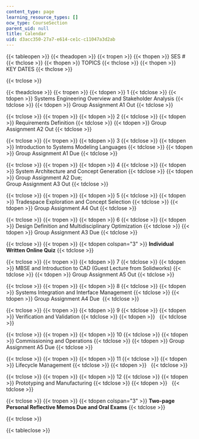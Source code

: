 ```yaml
---
content_type: page
learning_resource_types: []
ocw_type: CourseSection
parent_uid: null
title: Calendar
uid: d3acc350-27a7-e614-ce1c-c11047a3d2ab
---
```


{{< tableopen >}}
{{< theadopen >}}
{{< tropen >}}
{{< thopen >}}
SES #
{{< thclose >}}
{{< thopen >}}
TOPICS
{{< thclose >}}
{{< thopen >}}
KEY DATES
{{< thclose >}}

{{< trclose >}}

{{< theadclose >}}
{{< tropen >}}
{{< tdopen >}}
1
{{< tdclose >}}
{{< tdopen >}}
Systems Engineering Overview and Stakeholder Analysis
{{< tdclose >}}
{{< tdopen >}}
Group Assignment A1 Out
{{< tdclose >}}

{{< trclose >}}
{{< tropen >}}
{{< tdopen >}}
2
{{< tdclose >}}
{{< tdopen >}}
Requirements Definition
{{< tdclose >}}
{{< tdopen >}}
Group Assignment A2 Out
{{< tdclose >}}

{{< trclose >}}
{{< tropen >}}
{{< tdopen >}}
3
{{< tdclose >}}
{{< tdopen >}}
Introduction to Systems Modeling Languages
{{< tdclose >}}
{{< tdopen >}}
Group Assignment A1 Due
{{< tdclose >}}

{{< trclose >}}
{{< tropen >}}
{{< tdopen >}}
4
{{< tdclose >}}
{{< tdopen >}}
System Architecture and Concept Generation
{{< tdclose >}}
{{< tdopen >}}
Group Assignment A2 Due;  
Group Assignment A3 Out
{{< tdclose >}}

{{< trclose >}}
{{< tropen >}}
{{< tdopen >}}
5
{{< tdclose >}}
{{< tdopen >}}
Tradespace Exploration and Concept Selection
{{< tdclose >}}
{{< tdopen >}}
Group Assignment A4 Out
{{< tdclose >}}

{{< trclose >}}
{{< tropen >}}
{{< tdopen >}}
6
{{< tdclose >}}
{{< tdopen >}}
Design Definition and Multidisciplinary Optimization
{{< tdclose >}}
{{< tdopen >}}
Group Assignment A3 Due
{{< tdclose >}}

{{< trclose >}}
{{< tropen >}}
{{< tdopen colspan="3" >}}
**Individual Written Online Quiz**
{{< tdclose >}}

{{< trclose >}}
{{< tropen >}}
{{< tdopen >}}
7
{{< tdclose >}}
{{< tdopen >}}
MBSE and Introduction to CAD (Guest Lecture from Solidworks)
{{< tdclose >}}
{{< tdopen >}}
Group Assignment A5 Out
{{< tdclose >}}

{{< trclose >}}
{{< tropen >}}
{{< tdopen >}}
8
{{< tdclose >}}
{{< tdopen >}}
Systems Integration and Interface Management
{{< tdclose >}}
{{< tdopen >}}
Group Assignment A4 Due 
{{< tdclose >}}

{{< trclose >}}
{{< tropen >}}
{{< tdopen >}}
9
{{< tdclose >}}
{{< tdopen >}}
Verification and Validation
{{< tdclose >}}
{{< tdopen >}}
 
{{< tdclose >}}

{{< trclose >}}
{{< tropen >}}
{{< tdopen >}}
10
{{< tdclose >}}
{{< tdopen >}}
Commissioning and Operations
{{< tdclose >}}
{{< tdopen >}}
Group Assignment A5 Due
{{< tdclose >}}

{{< trclose >}}
{{< tropen >}}
{{< tdopen >}}
11
{{< tdclose >}}
{{< tdopen >}}
Lifecycle Management
{{< tdclose >}}
{{< tdopen >}}
 
{{< tdclose >}}

{{< trclose >}}
{{< tropen >}}
{{< tdopen >}}
12
{{< tdclose >}}
{{< tdopen >}}
Prototyping and Manufacturing
{{< tdclose >}}
{{< tdopen >}}
 
{{< tdclose >}}

{{< trclose >}}
{{< tropen >}}
{{< tdopen colspan="3" >}}
**Two-page Personal Reflective Memos Due and Oral Exams**
{{< tdclose >}}

{{< trclose >}}

{{< tableclose >}}